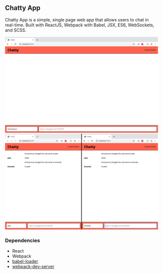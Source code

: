 ## Chatty App 

Chatty App is a simple, single page web app that allows users to chat in real-time. Built with ReactJS, Webpack with Babel, JSX, ES6, WebSockets, and SCSS.

!["Full Screen Chat Page"](https://github.com/superskyy/chattyApp/blob/master/build/full-screen-chat.png)
!["Two User Chat"](https://github.com/superskyy/chattyApp/blob/master/build/2-user-chat.png)

### Dependencies

* React
* Webpack
* [babel-loader](https://github.com/babel/babel-loader)
* [webpack-dev-server](https://github.com/webpack/webpack-dev-server)
